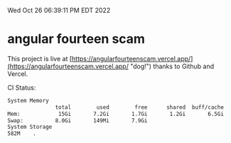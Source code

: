 Wed Oct 26 06:39:11 PM EDT 2022

# angular fourteen scam


This project is live at [https://angularfourteenscam.vercel.app/](https://angularfourteenscam.vercel.app/ "dog!") thanks to Github and Vercel.

CI Status: 

```bash
System Memory
               total        used        free      shared  buff/cache   available
Mem:            15Gi       7.2Gi       1.7Gi       1.2Gi       6.5Gi       6.5Gi
Swap:          8.0Gi       149Mi       7.9Gi
System Storage
582M	.
```

